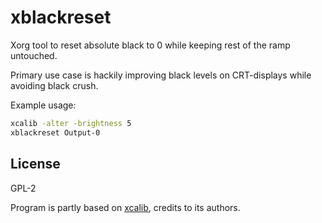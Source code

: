 # xblackreset
Xorg tool to reset absolute black to 0 while keeping rest of the ramp untouched. 

Primary use case is hackily improving black levels on CRT-displays while avoiding black crush. 

Example usage:
```bash
xcalib -alter -brightness 5 
xblackreset Output-0 
```

## License
GPL-2

Program is partly based on [xcalib](https://github.com/OpenICC/xcalib), credits to its authors.

